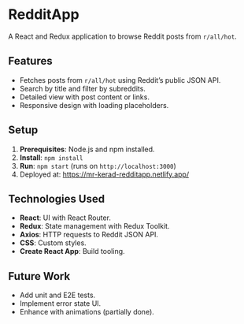 # RedditApp

A React and Redux application to browse Reddit posts from `r/all/hot`.

## Features
- Fetches posts from `r/all/hot` using Reddit’s public JSON API.
- Search by title and filter by subreddits.
- Detailed view with post content or links.
- Responsive design with loading placeholders.

## Setup
1. **Prerequisites**: Node.js and npm installed.
2. **Install**: `npm install`
3. **Run**: `npm start` (runs on `http://localhost:3000`)
4. Deployed at: https://mr-kerad-redditapp.netlify.app/

## Technologies Used
- **React**: UI with React Router.
- **Redux**: State management with Redux Toolkit.
- **Axios**: HTTP requests to Reddit JSON API.
- **CSS**: Custom styles.
- **Create React App**: Build tooling.

## Future Work
- Add unit and E2E tests.
- Implement error state UI.
- Enhance with animations (partially done).